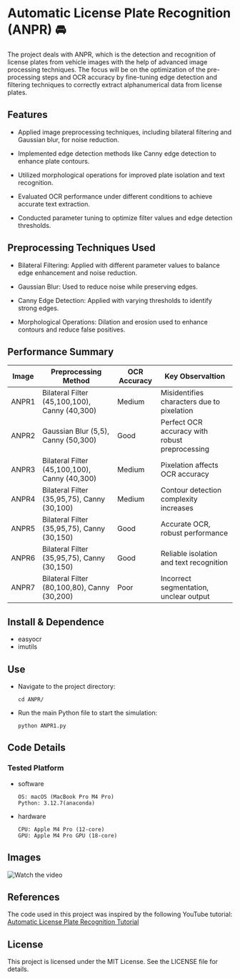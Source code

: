 Automatic License Plate Recognition (ANPR) 🚘
===
The project deals with ANPR, which is the detection and recognition of license plates from vehicle images with the help of advanced image processing techniques. The focus will be on the optimization of the pre-processing steps and OCR accuracy by fine-tuning edge detection and filtering techniques to correctly extract alphanumerical data from license plates.

## Features
- Applied image preprocessing techniques, including bilateral filtering and Gaussian blur, for noise reduction.

- Implemented edge detection methods like Canny edge detection to enhance plate contours.

- Utilized morphological operations for improved plate isolation and text recognition.

- Evaluated OCR performance under different conditions to achieve accurate text extraction.

- Conducted parameter tuning to optimize filter values and edge detection thresholds.

## Preprocessing Techniques Used

- Bilateral Filtering: Applied with different parameter values to balance edge enhancement and noise reduction.

- Gaussian Blur: Used to reduce noise while preserving edges.

- Canny Edge Detection: Applied with varying thresholds to identify strong edges.

- Morphological Operations: Dilation and erosion used to enhance contours and reduce false positives.

## Performance Summary

| Image | Preprocessing Method | OCR Accuracy | Key ObservaItion |
| --- | --- | --- | --- |
|ANPR1|Bilateral Filter (45,100,100), Canny (40,300)|Medium|Misidentifies characters due to pixelation|
|ANPR2|Gaussian Blur (5,5), Canny (50,300)|Good|Perfect OCR accuracy with robust preprocessing|
|ANPR3|Bilateral Filter (45,100,100), Canny (40,300)|Medium|Pixelation affects OCR accuracy|
|ANPR4|Bilateral Filter (35,95,75), Canny (30,100)|Medium|Contour detection complexity increases|
|ANPR5|Bilateral Filter (35,95,75), Canny (30,150)|Good|Accurate OCR, robust performance|
|ANPR6|Bilateral Filter (35,95,75), Canny (30,150)|Good|Reliable isolation and text recognition|
|ANPR7|Bilateral Filter (80,100,80), Canny (30,200)|Poor|Incorrect segmentation, unclear output|

## Install & Dependence
- easyocr
- imutils

## Use
- Navigate to the project directory:
  ```
  cd ANPR/
  ```
- Run the main Python file to start the simulation:
  ```
  python ANPR1.py
  ```
## Code Details

### Tested Platform

- software
  ```
  OS: macOS (MacBook Pro M4 Pro)
  Python: 3.12.7(anaconda)
  ```
- hardware
  ```
  CPU: Apple M4 Pro (12-core)
  GPU: Apple M4 Pro GPU (18-core)
  ```

## Images 
![Watch the video](https://drive.google.com/file/d/1oiag7NzsZJismlO4Z_CMTzZ-nXDf9ZfG/view?usp=share_link)

## References
The code used in this project was inspired by the following YouTube tutorial:
[Automatic License Plate Recognition Tutorial](https://www.youtube.com/watch?v=NApYP_5wlKY)

## License

This project is licensed under the MIT License. See the LICENSE file for details.
